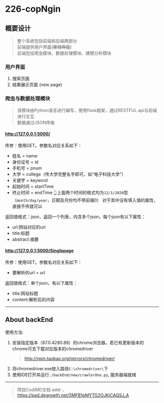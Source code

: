 # 226-copNgin

## 概要设计
> 整个系统包括前端和后端两部分  
> 前端提供用户界面(~~管理界面~~)  
> 后端包括爬虫模块、数据处理模块、建模分析模块  

### 用户界面
1. 搜索页面
2. 结果展示页面 (new page)

### 爬虫与数据处理模块
> 该模块由Python语言进行编写，使用flask框架，通过RESTFUL api与前端进行交互  
> 数据通过JSON传输

#### http://127.0.0.1:5000/
传参：使用GET。参数名对应关系如下：
* 姓名 = name
* 身份证号 = id
* 手机号 = pnum
* 大学 = college（传大学完整名字即可，如“电子科技大学”）
* 关键字 = keyword
* 起始时间 = startTime
* 终止时间 = endTime
  👆上面两个时间的格式均为```12/1/2020```型（```month/day/year```，日期及月份均不带前缀0）
  对于其中没有填入值的属性，直接不传就可以
  
返回值格式：json，返回一个列表，内含多个json，每个json有以下属性：
* url:网站对应的url
* title:标题
* abstract:摘要

#### http://127.0.0.1:5000/Singlepage
传参：使用GET。参数名对应关系如下：
* 要解析的url = url

返回值格式：单个json，有以下属性：
* title:网站标题
* content:解析后的内容

--- 
## About backEnd
使用方法:  
1. 安装指定版本（87.0.4280.88）的chrome浏览器，若已有更新版本的chrome可去下载对应版本的chromedriver  
    > http://npm.taobao.org/mirrors/chromedriver/
2. 将chromedriver.exe放入路径`C:\chromedriver\`下  
3. 使用IDE打开并运行`./backEnd/new/crawlerOne.py`, 服务器端就绪







---
> 项目CodiMD文档 addr  、
> https://pad.degrowth.net/5MFB1pMYTG2OJKjCAQSJ_A